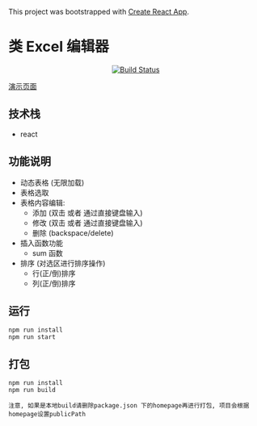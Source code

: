 This project was bootstrapped with [Create React App](https://github.com/facebook/create-react-app).

# 类 Excel 编辑器
<p style="text-align:center;">
  <a href="https://travis-ci.org/heruiwoniou/excel-editor">
    <img src="https://travis-ci.org/heruiwoniou/excel-editor.svg?branch=master" alt="Build Status" />
  </a>
</p>

[演示页面](https://heruiwoniou.github.io/excel-editor/)

## 技术栈

- react

## 功能说明


- 动态表格 (无限加载)
- 表格选取
- 表格内容编辑: 
	- 添加 (双击 或者 通过直接键盘输入)
	- 修改 (双击 或者 通过直接键盘输入)
	- 删除 (backspace/delete)
- 插入函数功能
	- sum 函数
- 排序 (对选区进行排序操作)
	- 行(正/倒)排序
	- 列(正/倒)排序

## 运行
```
npm run install
npm run start
```

## 打包
```
npm run install
npm run build
```

`注意, 如果是本地build请删除package.json 下的homepage再进行打包, 项目会根据homepage设置publicPath`

